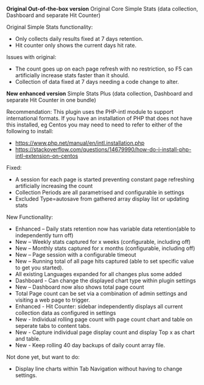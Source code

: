 **Original Out-of-the-box version**
Original Core Simple Stats (data collection, Dashboard and separate Hit Counter)

Original Simple Stats functionality:

- Only collects daily results fixed at 7 days retention.
- Hit counter only shows the current days hit rate.

Issues with original:

- The count goes up on each page refresh with no restriction, so F5 can artificially increase stats faster than it should.
- Collection of data fixed at 7 days needing a code change to alter.

**New enhanced version**
Simple Stats Plus (data collection, Dashboard and separate Hit Counter in one bundle)

Recommendation:
This plugin uses the PHP-intl module to support international formats. If you have an installation of PHP that does not have this installed, eg Centos you may need to need to refer to either of the following to install:
- https://www.php.net/manual/en/intl.installation.php
- https://stackoverflow.com/questions/14679990/how-do-i-install-php-intl-extension-on-centos

Fixed:
- A session for each page is started preventing constant page refreshing artificially increasing the count
- Collection Periods are all parametrised and configurable in settings
- Excluded Type=autosave from gathered array display list or updating stats

New Functionality:
- Enhanced – Daily stats retention now has variable data retention(able to independently turn off)
- New –  Weekly stats captured for x weeks (configurable, including off)
- New – Monthly stats captured for x months  (configurable, including off)
- New – Page session with a configurable timeout
- New – Running total of all page hits captured (able to set specific value to get you started).
- All existing Languages expanded for all changes plus some added
- Dashboard - Can change the displayed chart type within plugin settings
- New – Dashboard now also shows total page count
- Total Page count can be set via a combination of admin settings and visiting a web page to trigger.
- Enhanced - Hit Counter: sidebar independently displays all current collection data as configured in settings
- New - Individual rolling page count with page count chart and table on seperate tabs to content tabs.
- New - Capture individual page display count and display Top x as chart and table.
- New - Keep rolling 40 day backups of daily count array file.

Not done yet, but want to do:
- Display line charts within Tab Navigation without having to change settings.
